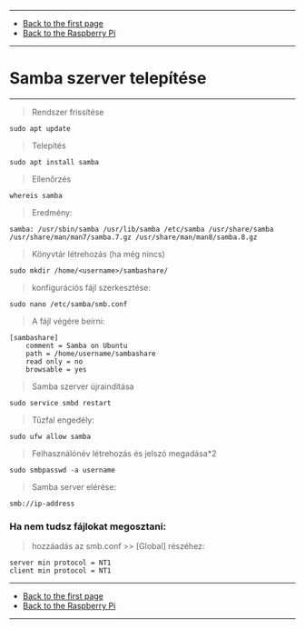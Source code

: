 
---

- [Back to the first page](../../../README.md)
- [Back to the Raspberry Pi](../raspberry-pi.md)

---

# Samba szerver telepítése

<!--
Shell:      console, shell
Bash:       bash, sh, zsh
PowerShell: powershell, ps
DOS:        dos, bat, cmd
-->

---

> Rendszer frissítése

```shell
sudo apt update
```

> Telepítés

```shell
sudo apt install samba
```

> Ellenőrzés

```shell
whereis samba
```

> Eredmény:

```shell
samba: /usr/sbin/samba /usr/lib/samba /etc/samba /usr/share/samba /usr/share/man/man7/samba.7.gz /usr/share/man/man8/samba.8.gz
```

> Könyvtár létrehozás (ha még nincs)

```shell
sudo mkdir /home/<username>/sambashare/
```

> konfigurációs fájl szerkesztése:

```shell
sudo nano /etc/samba/smb.conf
```

> A fájl végére beírni:

```shell
[sambashare]
    comment = Samba on Ubuntu
    path = /home/username/sambashare
    read only = no
    browsable = yes
```

> Samba szerver újraindítása

```shell
sudo service smbd restart
```

> Tűzfal engedély:

```shell
sudo ufw allow samba
```

> Felhasználónév létrehozás és jelszó megadása*2

```shell
sudo smbpasswd -a username
```

> Samba server elérése:

```shell
smb://ip-address
```

### Ha nem tudsz fájlokat megosztani:

> hozzáadás az smb.conf >> [Global] részéhez:

```shell
server min protocol = NT1
client min protocol = NT1
```

---

- [Back to the first page](../../../README.md)
- [Back to the Raspberry Pi](../raspberry-pi.md)

---